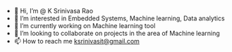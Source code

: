 - 👋 Hi, I’m @ K Srinivasa Rao
- 👀 I’m interested in Embedded Systems, Machine learning, Data analytics
- 🌱 I’m currently working on Machine learning tool
- 💞️ I’m looking to collaborate on projects in the area of Machine learning
- 📫 How to reach me ksrinivasit@gmail.com

<!---
kSrinivasit/kSrinivasit is a ✨ special ✨ repository because its `README.md` (this file) appears on your GitHub profile.
You can click the Preview link to take a look at your changes.
--->
